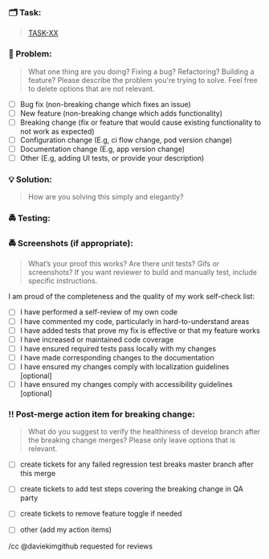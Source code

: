 ### 🗂 Task:

> [TASK-XX](https://github.com/TodayTomorrowForever/SkillvsMe/issues/X)

### 🤔 Problem:

> What one thing are you doing? Fixing a bug? Refactoring? Building a feature? Please describe the problem you're trying to solve. Feel free to delete options that are not relevant.

- [ ] Bug fix (non-breaking change which fixes an issue)
- [ ] New feature (non-breaking change which adds functionality)
- [ ] Breaking change (fix or feature that would cause existing functionality to not work as expected)
- [ ] Configuration change (E.g, ci flow  change, pod version change)
- [ ] Documentation change (E.g, app version change)
- [ ] Other (E.g, adding UI tests, or provide your description)

### 💡 Solution:

> How are you solving this simply and elegantly?

### 🚔 Testing:

### 🚔 Screenshots (if appropriate):

> What’s your proof this works? Are there unit tests? Gifs or screenshots? If you want reviewer to build and manually test, include specific instructions.

I am proud of the completeness and the quality of my work self-check list:
- [ ] I have performed a self-review of my own code
- [ ] I have commented my code, particularly in hard-to-understand areas
- [ ] I have added tests that prove my fix is effective or that my feature works
- [ ] I have increased or maintained code coverage
- [ ] I have ensured required tests pass locally with my changes
- [ ] I have made corresponding changes to the documentation
- [ ] I have ensured my changes comply with localization guidelines [optional]
- [ ] I have ensured my changes comply with accessibility guidelines [optional]

### :bangbang: Post-merge action item for breaking change:

> What do you suggest to verify the healthiness of develop branch after the breaking change merges? Please only leave options that is relevant.

- [ ] create tickets for any failed regression test breaks master branch after this merge
- [ ] create tickets to add test steps covering the breaking change in QA party
- [ ] create tickets to remove feature toggle if needed
- [ ] other (add my action items)


/cc @daviekimgithub requested for reviews